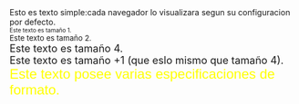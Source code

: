 <HTML>
<HEAD>
<TITLE>PAGINA 4</TITLE>
</HEAD>
<BODY>
Esto es texto simple:cada navegador lo visualizara
segun su configuracion por defecto.<BR>
<FONT SIZE="1">Este texto es tamaño 
1.</FONT><BR>
<FONT SIZE="2">Este texto es tamaño 
2.</FONT><BR>
<FONT SIZE="4">Este texto es tamaño 
4.</FONT><BR>
<FONT SIZE="+1">Este texto es tamaño +1 (que 
eslo mismo que tamaño 4).</FONT><BR>
<FONT FACE="Arial" SIZE="5"
COLOR="FFFF00">Este texto posee varias especificaciones de formato.</FONT>
</BODY>
</HTML>
